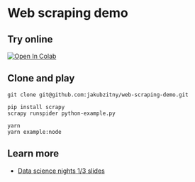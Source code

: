 # Web scraping demo


## Try online

[![Open In Colab](https://colab.research.google.com/assets/colab-badge.svg)](https://colab.research.google.com/github/jakubzitny/web-scraping-demo/blob/master/scraping.ipynb)


## Clone and play

```
git clone git@github.com:jakubzitny/web-scraping-demo.git

pip install scrapy
scrapy runspider python-example.py

yarn
yarn example:node
```

## Learn more

- [Data science nights 1/3 slides](https://docs.google.com/presentation/d/1cBUkgbIttgtvwyj4s_ChcVM3JFShLJbtNxbt424sJ60/edit?usp=sharing)